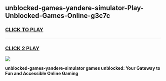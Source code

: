 
## unblocked-games-yandere-simulator-Play-Unblocked-Games-Online-g3c7c
<h3>
<a href="https://premium76.site?title=unblocked-games-yandere-simulator&ref=25A">CLICK TO PLAY</a></h3>
<hr>

<h3>
<a href="https://premium76.site?title=unblocked-games-yandere-simulator&ref=25A">CLICK 2 PLAY</a>
  
</h3>

<a href="https://premium76.site?title=unblocked-games-yandere-simulator&ref=25A"><img src="https://clearcache.store/games.png"></a>


**unblocked-games-yandere-simulator games unblocked: Your Gateway to Fun and Accessible Online Gaming**
